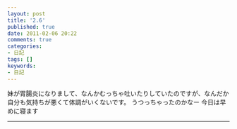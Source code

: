 ```yaml
---
layout: post
title: '2.6'
published: true
date: 2011-02-06 20:22
comments: true
categories:
- 日記
tags: []
keywords:
- 日記
---
```

妹が胃腸炎になりまして、なんかむっちゃ吐いたりしていたのですが、なんだか自分も気持ちが悪くて体調がいくないです。
うつっちゃったのかなー
今日は早めに寝ます

---

